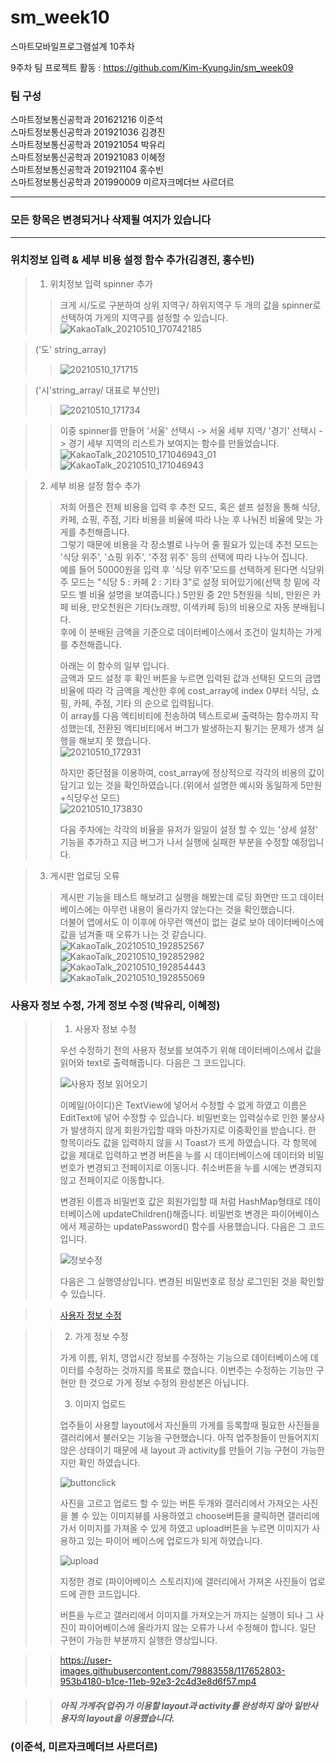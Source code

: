 # sm_week10
스마트모바일프로그램설계 10주차

9주차 팀 프로젝트 활동 : https://github.com/Kim-KyungJin/sm_week09

### 팀 구성   
스마트정보통신공학과 201621216 이준석   
스마트정보통신공학과 201921036 김경진   
스마트정보통신공학과 201921054 박유리   
스마트정보통신공학과 201921083 이혜정   
스마트정보통신공학과 201921104 홍수빈    
스마트정보통신공학과 201990009 미르자크메더브 사르더르    

   ***   
### 모든 항목은 변경되거나 삭제될 여지가 있습니다   
   ***   
   
   
### 위치정보 입력 & 세부 비용 설정 함수 추가(김경진, 홍수빈)   
>1. 위치정보 입력 spinner 추가   
>>
>>크게 시/도로 구분하여 상위 지역구/ 하위지역구 두 개의 값을 spinner로 선택하여 가게의 지역구를 설정할 수 있습니다.   
>>![KakaoTalk_20210510_170742185](https://user-images.githubusercontent.com/76034369/117631083-d889b600-b1b6-11eb-8d24-6494fda7eaf5.jpg)   
>

>
>('도' string_array)   
>>![20210510_171715](https://user-images.githubusercontent.com/76034369/117628029-ab87d400-b1b3-11eb-96b1-f05c0be34784.png)   
>>

>('시'string_array/ 대표로 부산만)   
>>![20210510_171734](https://user-images.githubusercontent.com/76034369/117628219-de31cc80-b1b3-11eb-937d-a4a940593f6c.png)   
>>

>>
>>
>> 이중 spinner를 만들어 '서울' 선택시 -> 서울 세부 지역/ '경기' 선택시 -> 경기 세부 지역의 리스트가 보여지는 함수를 만들었습니다.   
>> ![KakaoTalk_20210510_171046943_01](https://user-images.githubusercontent.com/76034369/117628336-fdc8f500-b1b3-11eb-8c7b-90cdace4d1c6.jpg)   
>>![KakaoTalk_20210510_171046943](https://user-images.githubusercontent.com/76034369/117628342-fefa2200-b1b3-11eb-8356-4c666eef5063.jpg)   
>>

>2. 세부 비용 설정 함수 추가   
>>저희 어플은 전체 비용을 입력 후 추천 모드, 혹은 셑프 설정을 통해 식당, 카페, 쇼핑, 주점, 기타 비용을 비율에 따라 나눈 후 나눠진 비율에 맞는 가게를 추천해줍니다.   
>>그렇기 때문에 비용을 각 장소별로 나누어 줄 필요가 있는데 추천 모드는 '식당 위주', '쇼핑 위주', '주점 위주' 등의 선택에 따라 나누어 집니다.   
>>예를 들어 50000원을 입력 후 '식당 위주'모드를 선택하게 된다면 식당위주 모드는 "식당 5 : 카페 2 : 기타 3"로 설정 되어있기에(선택 창 밑에 각 모드 별 비율 설명을 보여줍니다.) 5만원 중 2만 5천원을 식비, 만원은 카페 비용, 만오천원은 기타(노래방, 이색카페 등)의 비용으로 자동 분배됩니다.   
>>후에 이 분배된 금액을 기준으로 데이터베이스에서 조건이 일치하는 가게를 추천해줍니다.   
>>
>>아래는 이 함수의 일부 입니다.   
>>금액과 모드 설정 후 확인 버튼을 누르면 입력된 값과 선택된 모드의 금앱 비율에 따라 각 금액을 계산한 후에 cost_array에 index 0부터 식당, 쇼핑, 카페, 주점, 기타 의 순으로 입력됩니다.   
>>이 array를 다음 엑티비티에 전송하여 텍스트로써 출력하는 함수까지 작성했는데, 전환된 엑티비티에서 버그가 발생하는지 튕기는 문제가 생겨 실행을 해보지 못 했습니다.   
>>![20210510_172931](https://user-images.githubusercontent.com/76034369/117629630-51880e00-b1b5-11eb-8c8c-c698ea47a1bf.png)   
>>
>>하지만 중단점을 이용하여, cost_array에 정상적으로 각각의 비용의 값이 담기고 있는 것을 확인하였습니다.(위에서 설명한 예시와 동일하게 5만원+식당우선 모드)   
>>![20210510_173830](https://user-images.githubusercontent.com/76034369/117630855-9496b100-b1b6-11eb-9a8a-fb7bc87e116e.png)   
>>
>>다음 주차에는 각각의 비율을 유저가 일일이 설정 할 수 있는 '상세 설정' 기능을 추가하고 지금 버그가 나서 실행에 실패한 부분을 수정할 예정입니다.   
>>

>3. 게시판 업로딩 오류   
>>게시판 기능을 테스트 해보려고 실행을 해봤는데 로딩 화면만 뜨고 데이터베이스에는 아무런 내용이 올라가지 않는다는 것을 확인했습니다.   
>>더불어 앱에서도 이 이후에 아무런 액션이 없는 걸로 보아 데이터베이스에 값을 넘겨줄 때 오류가 나는 것 같습니다.   
>>![KakaoTalk_20210510_192852567](https://user-images.githubusercontent.com/57963888/117650822-2957d980-b1cc-11eb-8f1c-12e710811578.png)
>>![KakaoTalk_20210510_192852982](https://user-images.githubusercontent.com/57963888/117650832-2a890680-b1cc-11eb-837a-094990b92469.png)   
>>![KakaoTalk_20210510_192854443](https://user-images.githubusercontent.com/57963888/117650835-2b219d00-b1cc-11eb-8997-bcdbb6e0b560.png)
>>![KakaoTalk_20210510_192855069](https://user-images.githubusercontent.com/57963888/117650842-2bba3380-b1cc-11eb-87db-b19e1bac428a.png)   
>>




### 사용자 정보 수정, 가게 정보 수정 (박유리, 이혜정)   
>
>> 1. 사용자 정보 수정
>> 
>> 우선 수정하기 전의 사용자 정보를 보여주기 위해 데이터베이스에서 값을 읽어와 text로 출력해줍니다.
>> 다음은 그 코드입니다.
>> 
>>![사용자 정보 읽어오기](https://user-images.githubusercontent.com/79883808/117540803-d7884580-b04b-11eb-8666-42d3c22872dd.PNG)
>>
>> 이메일(아이디)은 TextView에 넣어서 수정할 수 없게 하였고 이름은 EditText에 넣어 수정할 수 있습니다.
>> 비밀번호는 입력실수로 인한 불상사가 발생하지 않게 회원가입할 때와 마찬가지로 이중확인을 받습니다.
>> 한 항목이라도 값을 입력하지 않을 시 Toast가 뜨게 하였습니다.
>> 각 항목에 값을 제대로 입력하고 변경 버튼을 누를 시 데이터베이스에 데이터와 비밀번호가 변경되고 전페이지로 이동니다.
>> 취소버튼을 누를 시에는 변경되지 않고 전페이지로 이동합니다.
>>
>> 변경된 이름과 비밀번호 값은 회원가입할 때 처럼 HashMap형태로 데이터베이스에 updateChildren()해줍니다.
>> 비밀번호 변경은 파이어베이스에서 제공하는 updatePassword() 함수를 사용했습니다.
>> 다음은 그 코드입니다.
>> 
>>![정보수정](https://user-images.githubusercontent.com/79883808/117541668-d6591780-b04f-11eb-9d6b-2cfee23717de.PNG) 
>>
>> 다음은 그 실행영상입니다.
>> 변경된 비밀번호로 정상 로그인된 것을 확인할 수 있습니다.

>>[사용자 정보 수정](https://user-images.githubusercontent.com/79883808/117540396-30ef7500-b04a-11eb-9436-ee0933aa4f34.mp4)

>> 2. 가게 정보 수정   
>> 
>> 가게 이름, 위치, 영업시간 정보를 수정하는 기능으로 데이터베이스에 데이터를 수정하는 것까지를 목표로 했습니다.
>> 이번주는 수정하는 기능만 구현만 한 것으로 가게 정보 수정의 완성본은 아닙니다.
>>
>>
>> 3. 이미지 업로드
>> 
>> 업주들이 사용할 layout에서 자신들의 가게를 등록할때 필요한 사진들을 갤러리에서 불러오는 기능을 구현했습니다. 
>> 아직 업주창들이 만들어지지 않은 상태이기 때문에 새 layout 과 activity를 만들어 기능 구현이 가능한지만 확인 하였습니다. 
>> 
>>![buttonclick](https://user-images.githubusercontent.com/79883558/117652006-9a4bc100-b1cd-11eb-85c9-bed80d8b438a.png)
>>
>> 사진을 고르고 업로드 할 수 있는 버튼 두개와 갤러리에서 가져오는 사진을 볼 수 있는 이미지뷰를 사용하였고 choose버튼을 클릭하면 갤러리에 가서 이미지를 가져올 수 있게 하였고 upload버튼을 누르면 이미지가 사용하고 있는 파이어 베이스에 업로드가 되게 하였습니다.
>> 
>>![upload](https://user-images.githubusercontent.com/79883558/117652298-f6aee080-b1cd-11eb-851b-cfe87ce69fe5.png)
>>
>> 지정한 경로 (파이어베이스 스토리지)에 갤러리에서 가져온 사진들이 업로드에 관한 코드입니다.
>> 
>> 버튼을 누르고 갤러리에서 이미지를 가져오는거 까지는 실행이 되나 그 사진이 파이어베이스에 올라가지 않는 오류가 나서 수정해야 합니다.
>> 일단 구현이 가능한 부분까지 실행한 영상입니다. 

>>https://user-images.githubusercontent.com/79883558/117652803-953b4180-b1ce-11eb-92e3-2c4d3e8d6f57.mp4

>>

>> #### *아직 가게주(업주)가 이용할 layout과 activity를 완성하지 않아 일반사용자의 layout을 이용했습니다.*

### (이준석, 미르자크메더브 사르더르)   
